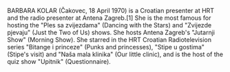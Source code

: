 BARBARA KOLAR (Čakovec, 18 April 1970) is a Croatian presenter at HRT and the radio presenter at Antena Zagreb.[1] She is the most famous for hosting the "Ples sa zvijezdama" (Dancing with the Stars) and "Zvijezde pjevaju" (Just the Two of Us) shows. She hosts Antena Zagreb's "Jutarnji Show" (Morning Show). She starred in the HRT Croatian Radiotelevision series "Bitange i princeze" (Punks and princesses), "Stipe u gostima" (Stipe's visit) and "Naša mala klinika" (Our little clinic), and is the host of the quiz show "Upitnik" (Questionnaire).
